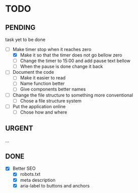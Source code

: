 # TODO

## PENDING

task yet to be done

- [ ] Make timer stop when it reaches zero
  - [x] Make it so that the timer does not go bellow zero
  - [ ] Change the timer to 15:00 and add pause text bellow
  - [ ] When the pause is done change it back
- [ ] Document the code
  - [ ] Make it easier to read
  - [ ] Name function better
  - [ ] Give components better names
- [ ] Change the file structure to something more conventional
  - [ ] Chose a file structure system
- [ ] Put the application online
  - [ ] Chose how and where

## URGENT

...

## DONE

- [x] Better SEO
  - [x] robots.txt
  - [x] meta description
  - [x] aria-label to buttons and anchors
